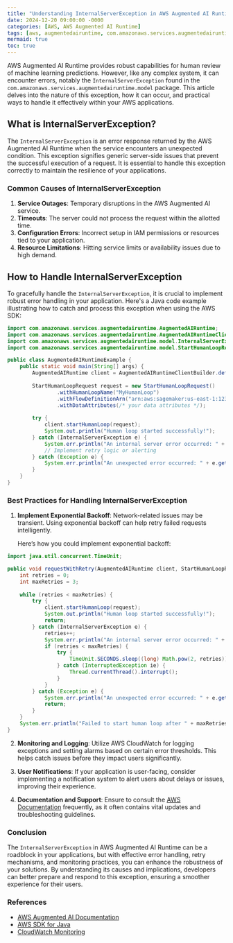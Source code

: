 ```yaml
---
title: "Understanding InternalServerException in AWS Augmented AI Runtime"
date: 2024-12-20 09:00:00 -0000
categories: [AWS, AWS Augmented AI Runtime]
tags: [aws, augmentedairuntime, com.amazonaws.services.augmentedairuntime.model]
mermaid: true
toc: true
---
```



AWS Augmented AI Runtime provides robust capabilities for human review of machine learning predictions. However, like any complex system, it can encounter errors, notably the `InternalServerException` found in the `com.amazonaws.services.augmentedairuntime.model` package. This article delves into the nature of this exception, how it can occur, and practical ways to handle it effectively within your AWS applications.

## What is InternalServerException?

The `InternalServerException` is an error response returned by the AWS Augmented AI Runtime when the service encounters an unexpected condition. This exception signifies generic server-side issues that prevent the successful execution of a request. It is essential to handle this exception correctly to maintain the resilience of your applications.

### Common Causes of InternalServerException

1. **Service Outages**: Temporary disruptions in the AWS Augmented AI service.
2. **Timeouts**: The server could not process the request within the allotted time.
3. **Configuration Errors**: Incorrect setup in IAM permissions or resources tied to your application.
4. **Resource Limitations**: Hitting service limits or availability issues due to high demand.

## How to Handle InternalServerException

To gracefully handle the `InternalServerException`, it is crucial to implement robust error handling in your application. Here's a Java code example illustrating how to catch and process this exception when using the AWS SDK:

```java
import com.amazonaws.services.augmentedairuntime.AugmentedAIRuntime;
import com.amazonaws.services.augmentedairuntime.AugmentedAIRuntimeClientBuilder;
import com.amazonaws.services.augmentedairuntime.model.InternalServerException;
import com.amazonaws.services.augmentedairuntime.model.StartHumanLoopRequest;

public class AugmentedAIRuntimeExample {
    public static void main(String[] args) {
        AugmentedAIRuntime client = AugmentedAIRuntimeClientBuilder.defaultClient();
        
        StartHumanLoopRequest request = new StartHumanLoopRequest()
                .withHumanLoopName("MyHumanLoop")
                .withFlowDefinitionArn("arn:aws:sagemaker:us-east-1:123456789012:flow-definition/MyFlowDefinition")
                .withDataAttributes(/* your data attributes */);
                
        try {
            client.startHumanLoop(request);
            System.out.println("Human loop started successfully!");
        } catch (InternalServerException e) {
            System.err.println("An internal server error occurred: " + e.getMessage());
            // Implement retry logic or alerting
        } catch (Exception e) {
            System.err.println("An unexpected error occurred: " + e.getMessage());
        }
    }
}
```

### Best Practices for Handling InternalServerException

1. **Implement Exponential Backoff**: Network-related issues may be transient. Using exponential backoff can help retry failed requests intelligently.
   
   Here’s how you could implement exponential backoff:

```java
import java.util.concurrent.TimeUnit;

public void requestWithRetry(AugmentedAIRuntime client, StartHumanLoopRequest request) {
    int retries = 0;
    int maxRetries = 3;
    
    while (retries < maxRetries) {
        try {
            client.startHumanLoop(request);
            System.out.println("Human loop started successfully!");
            return;
        } catch (InternalServerException e) {
            retries++;
            System.err.println("An internal server error occurred: " + e.getMessage());
            if (retries < maxRetries) {
                try {
                    TimeUnit.SECONDS.sleep((long) Math.pow(2, retries)); // Exponential backoff
                } catch (InterruptedException ie) {
                    Thread.currentThread().interrupt();
                }
            }
        } catch (Exception e) {
            System.err.println("An unexpected error occurred: " + e.getMessage());
            return;
        }
    }
    System.err.println("Failed to start human loop after " + maxRetries + " retries.");
}
```

2. **Monitoring and Logging**: Utilize AWS CloudWatch for logging exceptions and setting alarms based on certain error thresholds. This helps catch issues before they impact users significantly.

3. **User Notifications**: If your application is user-facing, consider implementing a notification system to alert users about delays or issues, improving their experience.

4. **Documentation and Support**: Ensure to consult the [AWS Documentation](https://docs.aws.amazon.com/augmented-ai/latest/userguide/what-is-augmented-ai.html) frequently, as it often contains vital updates and troubleshooting guidelines.

### Conclusion

The `InternalServerException` in AWS Augmented AI Runtime can be a roadblock in your applications, but with effective error handling, retry mechanisms, and monitoring practices, you can enhance the robustness of your solutions. By understanding its causes and implications, developers can better prepare and respond to this exception, ensuring a smoother experience for their users.

### References
- [AWS Augmented AI Documentation](https://docs.aws.amazon.com/augmented-ai/latest/userguide/what-is-augmented-ai.html)
- [AWS SDK for Java](https://docs.aws.amazon.com/sdk-for-java/latest/developer-guide/home.html)
- [CloudWatch Monitoring](https://docs.aws.amazon.com/AmazonCloudWatch/latest/monitoring/WhatIsCloudWatch.html)